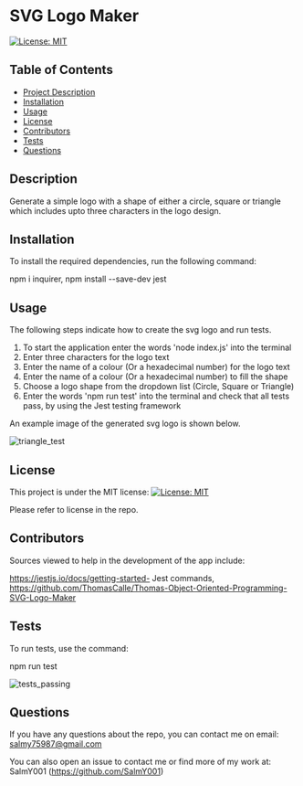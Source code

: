 # SVG Logo Maker

  [![License: MIT](https://img.shields.io/badge/License-MIT-yellow.svg)](https://opensource.org/licenses/MIT)

  ## Table of Contents
  - [Project Description](#Description)
  - [Installation](#Installation)
  - [Usage](#Usage)
  - [License](#License)
  - [Contributors](#Contributors)
  - [Tests](#Tests)
  - [Questions](#Questions)

  ## Description
  Generate a simple logo with a shape of either a circle, square or triangle which includes upto three characters in the logo design.

  ## Installation
  To install the required dependencies, run the following command: 

  npm i inquirer, npm install --save-dev jest

  ## Usage
  The following steps indicate how to create the svg logo and run tests.
  1. To start the application enter the words 'node index.js' into the terminal
  2. Enter three characters for the logo text
  3. Enter the name of a colour (Or a hexadecimal number) for the logo text
  4. Enter the name of a colour (Or a hexadecimal number) to fill the shape
  5. Choose a logo shape from the dropdown list (Circle, Square or Triangle)
  6. Enter the words 'npm run test' into the terminal and check that all tests pass, by using the Jest testing framework
  
  
  
  An example image of the generated svg logo is shown below.

  ![triangle_test](https://user-images.githubusercontent.com/80605132/231888549-d1e2af39-7ee7-42df-af24-035d9811ab8a.jpg)

  

  ## License
  This project is under the MIT license:
  [![License: MIT](https://img.shields.io/badge/License-MIT-yellow.svg)](https://opensource.org/licenses/MIT)

  Please refer to license in the repo.


  ## Contributors
  Sources viewed to help in the development of the app include: 

  https://jestjs.io/docs/getting-started- Jest commands, https://github.com/ThomasCalle/Thomas-Object-Oriented-Programming-SVG-Logo-Maker


  ## Tests
  To run tests, use the command: 
  
  npm run test
  
  ![tests_passing](https://user-images.githubusercontent.com/80605132/231889285-8539bf21-971e-4e12-b646-d55044580bc0.jpg)


  ## Questions
  If you have any questions about the repo, you can contact me on email: salmy75987@gmail.com

  You can also open an issue to contact me or find more of my work at: SalmY001 (https://github.com/SalmY001)
